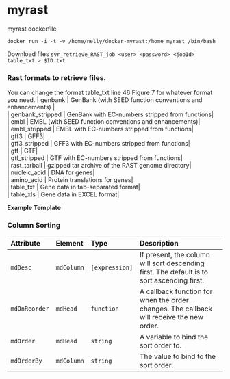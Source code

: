 # myrast
myrast dockerfile 

`docker run -i -t -v /home/nelly/docker-myrast:/home myrast /bin/bash`

Download files
`svr_retrieve_RAST_job <user> <password> <jobId> table_txt > $ID.txt`


### Rast formats to retrieve files.
You can change the format table_txt line 46 Figure 7 for whatever format you need.
| genbank            | GenBank (with SEED function conventions and enhancements) |  
| genbank_stripped        | GenBank with EC-numbers stripped from functions|  
| embl                    | EMBL (with SEED function conventions and enhancements)|  
| embl_stripped           | EMBL with EC-numbers stripped from functions|  
| gff3                    | GFF3|  
| gff3_stripped            | GFF3 with EC-numbers stripped from functions|  
| gtf                      | GTF|  
| gtf_stripped            | GTF with EC-numbers stripped from functions|  
| rast_tarball            | gzipped tar archive of the RAST genome directory|  
| nucleic_acid            | DNA for genes|  
| amino_acid              | Protein translations for genes|  
| table_txt               | Gene data in tab-separated format|  
| table_xls               | Gene data in EXCEL format|  

**Example Template**
### Column Sorting

| Attribute      | Element    | Type           | Description |
| :------------- | :--------- | :------------- | :---------- |
| `mdDesc`       | `mdColumn` | `[expression]` | If present, the column will sort descending first. The default is to sort ascending first. |
| `mdOnReorder`  | `mdHead`   | `function`     | A callback function for when the order changes. The callback will receive the new order. |
| `mdOrder`      | `mdHead`   | `string`       | A variable to bind the sort order to. |
| `mdOrderBy`    | `mdColumn` | `string`       | The value to bind to the sort order. |
